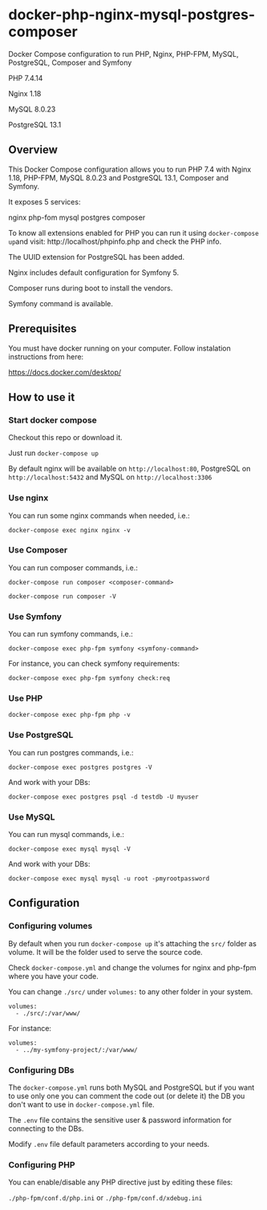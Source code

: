 # docker-php-nginx-mysql-postgres-composer

Docker Compose configuration to run PHP, Nginx, PHP-FPM, MySQL, PostgreSQL, Composer and Symfony

PHP 7.4.14

Nginx 1.18

MySQL 8.0.23

PostgreSQL 13.1

## Overview

This Docker Compose configuration allows you to run PHP 7.4 with Nginx 1.18, PHP-FPM, MySQL 8.0.23 and PostgreSQL 13.1, Composer and Symfony.

It exposes 5 services:

nginx
php-fom
mysql
postgres
composer

To know all extensions enabled for PHP you can run it using `docker-compose up`and visit: http://localhost/phpinfo.php and check the PHP info.

The UUID extension for PostgreSQL has been added.

Nginx includes default configuration for Symfony 5.

Composer runs during boot to install the vendors.

Symfony command is available.


## Prerequisites

You must have docker running on your computer. Follow instalation instructions from here:

https://docs.docker.com/desktop/


## How to use it

### Start docker compose

Checkout this repo or download it.

Just run `docker-compose up`

By default nginx will be available on `http://localhost:80`, PostgreSQL on `http://localhost:5432` and MySQL on `http://localhost:3306`

### Use nginx

You can run some nginx commands when needed, i.e.:

`docker-compose exec nginx nginx -v`

### Use Composer

You can run composer commands, i.e.:

`docker-compose run composer <composer-command>`

`docker-compose run composer -V`

### Use Symfony

You can run symfony commands, i.e.:

`docker-compose exec php-fpm symfony <symfony-command>`

For instance, you can check symfony requirements:

`docker-compose exec php-fpm symfony check:req`

### Use PHP

`docker-compose exec php-fpm php -v`

### Use PostgreSQL

You can run postgres commands, i.e.:

`docker-compose exec postgres postgres -V`

And work with your DBs:

`docker-compose exec postgres psql -d testdb -U myuser`

### Use MySQL

You can run mysql commands, i.e.:

`docker-compose exec mysql mysql -V`

And work with your DBs:

`docker-compose exec mysql mysql -u root -pmyrootpassword`



## Configuration

### Configuring volumes

By default when you run `docker-compose up` it's attaching the `src/` folder as volume. It will be the folder used to serve the source code.

Check `docker-compose.yml` and change the volumes for nginx and php-fpm where you have your code.

You can change `./src/` under `volumes:` to any other folder in your system.

```
volumes:
  - ./src/:/var/www/
```

For instance:

```
volumes:
  - ../my-symfony-project/:/var/www/
```

### Configuring DBs

The `docker-compose.yml` runs both MySQL and PostgreSQL but if you want to use only one you can comment the code out (or delete it) the DB you don't want to use in `docker-compose.yml` file.

The `.env` file contains the sensitive user & password information for connecting to the DBs.

Modify `.env` file default parameters according to your needs.

### Configuring PHP

You can enable/disable any PHP directive just by editing these files:

`./php-fpm/conf.d/php.ini` or `./php-fpm/conf.d/xdebug.ini`

